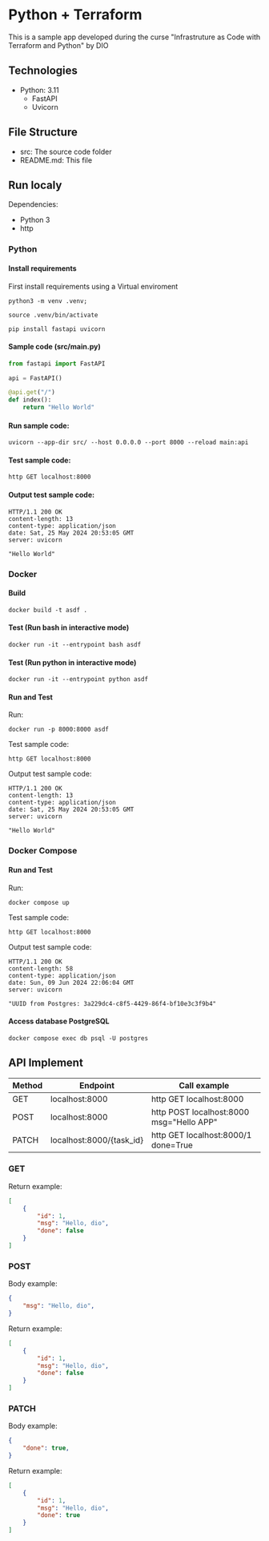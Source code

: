 # Python + Terraform 
This is a sample app developed during the curse "Infrastruture as Code with Terraform and Python" by DIO

## Technologies

- Python: 3.11
  - FastAPI
  - Uvicorn

## File Structure

- src: The source code folder
- README.md: This file

## Run localy 

Dependencies:
- Python 3
- http 

### Python 

#### Install requirements

First install requirements using a Virtual enviroment

```shell
python3 -m venv .venv;

source .venv/bin/activate

pip install fastapi uvicorn
```

#### Sample code (src/main.py)
```python   
from fastapi import FastAPI

api = FastAPI()

@api.get("/")
def index():
    return "Hello World" 
```

#### Run sample code:
```shell
uvicorn --app-dir src/ --host 0.0.0.0 --port 8000 --reload main:api
```

#### Test sample code:
```shell
http GET localhost:8000
```

#### Output test sample code:
```shell
HTTP/1.1 200 OK
content-length: 13
content-type: application/json
date: Sat, 25 May 2024 20:53:05 GMT
server: uvicorn

"Hello World"
```

### Docker 

#### Build 

```shell
docker build -t asdf . 
```

#### Test (Run bash in interactive mode)

```shell
docker run -it --entrypoint bash asdf
```

#### Test (Run python in interactive mode)

```shell
docker run -it --entrypoint python asdf
```

#### Run and Test

Run:
```shell
docker run -p 8000:8000 asdf
```

Test sample code:
```shell
http GET localhost:8000
```

Output test sample code:
```shell
HTTP/1.1 200 OK
content-length: 13
content-type: application/json
date: Sat, 25 May 2024 20:53:05 GMT
server: uvicorn

"Hello World"
```

### Docker Compose

#### Run and Test

Run:
```shell
docker compose up
```

Test sample code:
```shell
http GET localhost:8000
```

Output test sample code:
```shell
HTTP/1.1 200 OK
content-length: 58
content-type: application/json
date: Sun, 09 Jun 2024 22:06:04 GMT
server: uvicorn

"UUID from Postgres: 3a229dc4-c8f5-4429-86f4-bf10e3c3f9b4"
```

#### Access database PostgreSQL

```shell
docker compose exec db psql -U postgres
```

## API Implement

| Method | Endpoint                 | Call example                             |
|--------| ------------------------ | -----------------------------------------|
| GET    | localhost:8000           | http GET localhost:8000                  |
| POST   | localhost:8000           | http POST localhost:8000 msg="Hello APP" |
| PATCH  | localhost:8000/{task_id} | http GET localhost:8000/1 done=True      |

### GET 
Return example:
```json
[
    {
        "id": 1,
        "msg": "Hello, dio",
        "done": false
    }
]

```

### POST
Body example: 
```json
{
    "msg": "Hello, dio",
}
```

Return example:
```json
[
    {
        "id": 1,
        "msg": "Hello, dio",
        "done": false
    }
]

```

### PATCH
Body example: 
```json
{
    "done": true,
}
```

Return example:
```json
[
    {
        "id": 1,
        "msg": "Hello, dio",
        "done": true
    }
]

```
